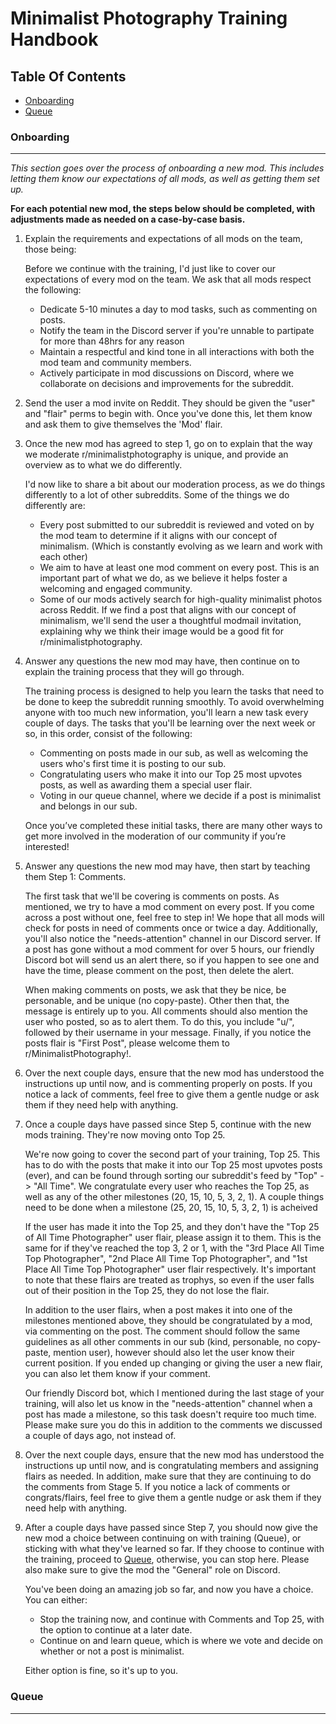 # Minimalist Photography Training Handbook
## Table Of Contents
- [Onboarding](#Onboarding)
- [Queue](#Queue)

### Onboarding
---
*This section goes over the process of onboarding a new mod. This includes letting them know our expectations of all mods, as well as getting them set up.*

**For each potential new mod, the steps below should be completed, with adjustments made as needed on a case-by-case basis.**

1. Explain the requirements and expectations of all mods on the team, those being:

     Before we continue with the training, I'd just like to cover our expectations of every mod on the team. We ask that all mods respect the following:
    - Dedicate 5-10 minutes a day to mod tasks, such as commenting on posts.
    - Notify the team in the Discord server if you're unnable to partipate for more than 48hrs for any reason
    - Maintain a respectful and kind tone in all interactions with both the mod team and community members.
    - Actively participate in mod discussions on Discord, where we collaborate on decisions and improvements for the subreddit.
  
2. Send the user a mod invite on Reddit. They should be given the "user" and "flair" perms to begin with. Once you've done this, let them know and ask them to give themselves the 'Mod' flair.

3. Once the new mod has agreed to step 1, go on to explain that the way we moderate r/minimalistphotography is unique, and provide an overview as to what we do differently.

   I'd now like to share a bit about our moderation process, as we do things differently to a lot of other subreddits. Some of the things we do differently are:
    - Every post submitted to our subreddit is reviewed and voted on by the mod team to determine if it aligns with our concept of minimalism. (Which is constantly evolving as we learn and work with each other)
    - We aim to have at least one mod comment on every post. This is an important part of what we do, as we believe it helps foster a welcoming and engaged community.
    - Some of our mods actively search for high-quality minimalist photos across Reddit. If we find a post that aligns with our concept of minimalism, we'll send the user a thoughtful modmail invitation, explaining why we think their image would be a good fit for r/minimalistphotography.

4. Answer any questions the new mod may have, then continue on to explain the training process that they will go through.

   The training process is designed to help you learn the tasks that need to be done to keep the subreddit running smoothly. To avoid overwhelming anyone with too much new information, you'll learn a new task every couple of days. The tasks that you'll be learning over the next week or so, in this order, consist of the following:
      - Commenting on posts made in our sub, as well as welcoming the users who's first time it is posting to our sub.
      - Congratulating users who make it into our Top 25 most upvotes posts, as well as awarding them a special user flair.
      - Voting in our queue channel, where we decide if a post is minimalist and belongs in our sub.

    Once you’ve completed these initial tasks, there are many other ways to get more involved in the moderation of our community if you’re interested!

5. Answer any questions the new mod may have, then start by teaching them Step 1: Comments.

   The first task that we'll be covering is comments on posts. As mentioned, we try to have a mod comment on every post. If you come across a post without one, feel free to step in! We hope that all mods will check for posts in need of comments once or twice a day. Additionally, you'll also notice the "needs-attention" channel in our Discord server. If a post has gone without a mod comment for over 5 hours, our friendly Discord bot will send us an alert there, so if you happen to see one and have the time, please comment on the post, then delete the alert.

   When making comments on posts, we ask that they be nice, be personable, and be unique (no copy-paste). Other then that, the message is entirely up to you. All comments should also mention the user who posted, so as to alert them. To do this, you include "u/", followed by their username in your message. Finally, if you notice the posts flair is "First Post", please welcome them to r/MinimalistPhotography!.

6. Over the next couple days, ensure that the new mod has understood the instructions up until now, and is commenting properly on posts. If you notice a lack of comments, feel free to give them a gentle nudge or ask them if they need help with anything.

7. Once a couple days have passed since Step 5, continue with the new mods training. They're now moving onto Top 25.

   We're now going to cover the second part of your training, Top 25. This has to do with the posts that make it into our Top 25 most upvotes posts (ever), and can be found through sorting our subreddit's feed by "Top" -> "All Time". We congratulate every user who reaches the Top 25, as well as any of the other milestones (20, 15, 10, 5, 3, 2, 1). A couple things need to be done when a milestone (25, 20, 15, 10, 5, 3, 2, 1) is acheived

   If the user has made it into the Top 25, and they don't have the "Top 25 of All Time Photographer" user flair, please assign it to them. This is the same for if they've reached the top 3, 2 or 1, with the "3rd Place All Time Top Photographer", "2nd Place All Time Top Photographer", and "1st Place All Time Top Photographer" user flair respectively. It's important to note that these flairs are treated as trophys, so even if the user falls out of their position in the Top 25, they do not lose the flair.

   In addition to the user flairs, when a post makes it into one of the milestones mentioned above, they should be congratulated by a mod, via commenting on the post. The comment should follow the same guidelines as all other comments in our sub (kind, personable, no copy-paste, mention user), however should also let the user know their current position. If you ended up changing or giving the user a new flair, you can also let them know if your comment.

   Our friendly Discord bot, which I mentioned during the last stage of your training, will also let us know in the "needs-attention" channel when a post has made a milestone, so this task doesn't require too much time. Please make sure you do this in addition to the comments we discussed a couple of days ago, not instead of.

8. Over the next couple days, ensure that the new mod has understood the instructions up until now, and is congratulating members and assigning flairs as needed. In addition, make sure that they are continuing to do the comments from Stage 5. If you notice a lack of comments or congrats/flairs, feel free to give them a gentle nudge or ask them if they need help with anything.

9. After a couple days have passed since Step 7, you should now give the new mod a choice between continuing on with training (Queue), or sticking with what they've learned so far. If they choose to continue with the training, proceed to [Queue](#Queue), otherwise, you can stop here. Please also make sure to give the mod the "General" role on Discord.

    You've been doing an amazing job so far, and now you have a choice. You can either:

     - Stop the training now, and continue with Comments and Top 25, with the option to continue at a later date.
     - Continue on and learn queue, which is where we vote and decide on whether or not a post is minimalist.

   Either option is fine, so it's up to you.

### Queue
---
